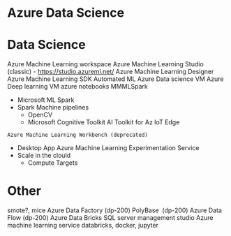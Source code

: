 # Azure Data Science

# Data Science
Azure Machine Learning workspace
Azure Machine Learning Studio (classic) - https://studio.azureml.net/
Azure Machine Learning Designer
Azure Machine Learning SDK
Automated ML
Azure Data science VM
Azure Deep learning VM
azure notebooks
MMMLSpark
- Microsoft ML Spark
- Spark Machine pipelines
  - OpenCV  
  - Microsoft Cognitive Toolkit 
AI Toolkit for Az IoT Edge

`Azure Machine Learning Workbench (deprecated)`
- Desktop App
Azure Machine Learning Experimentation Service
- Scale in the clould
  - Compute Targets    

# Other

smote?, mice
Azure Data Factory (dp-200)
PolyBase  (dp-200)
Azure Data Flow (dp-200)
Azure Data Bricks
SQL server management studio
Azure machine learning service
databricks,
docker,
jupyter
